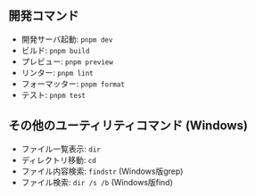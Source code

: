 ## 開発コマンド
- 開発サーバ起動: `pnpm dev`
- ビルド: `pnpm build`
- プレビュー: `pnpm preview`
- リンター: `pnpm lint`
- フォーマッター: `pnpm format`
- テスト: `pnpm test`

## その他のユーティリティコマンド (Windows)
- ファイル一覧表示: `dir`
- ディレクトリ移動: `cd`
- ファイル内容検索: `findstr` (Windows版grep)
- ファイル検索: `dir /s /b` (Windows版find)